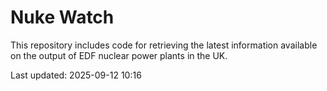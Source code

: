 # Nuke Watch

This repository includes code for retrieving the latest information available on the output of EDF nuclear power plants in the UK.

Last updated: 2025-09-12 10:16